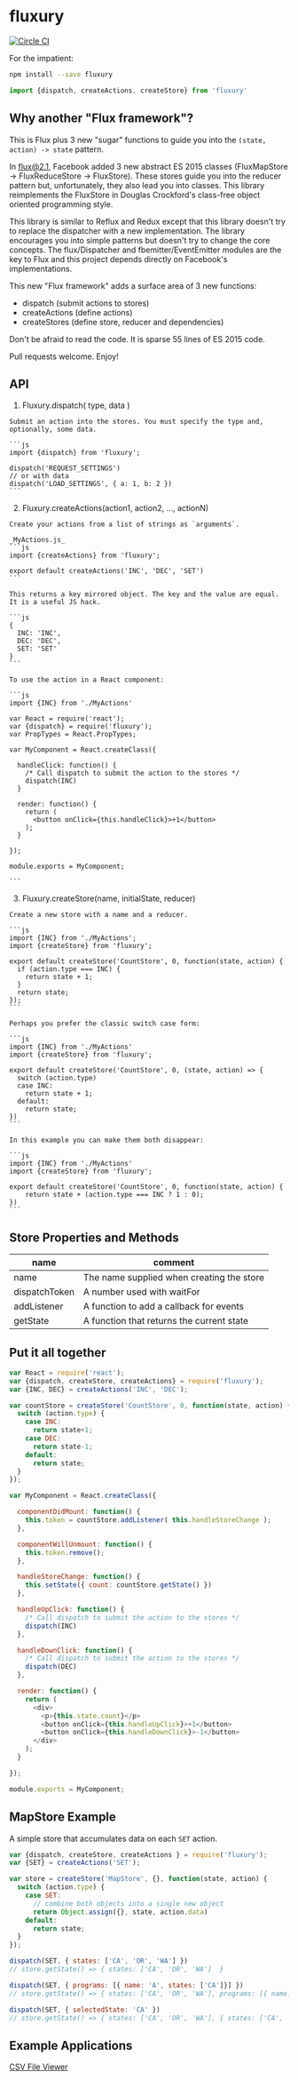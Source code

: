 # fluxury

[![Circle CI](https://circleci.com/gh/fluxury/fluxury/tree/master.svg?style=svg)](https://circleci.com/gh/fluxury/fluxury/tree/master)

For the impatient:

```sh
npm install --save fluxury
```

```js
import {dispatch, createActions, createStore} from 'fluxury'
```

## Why another "Flux framework"?

This is Flux plus 3 new "sugar" functions to guide you into the `(state, action) -> state` pattern.

In flux@2.1, Facebook added 3 new abstract ES 2015 classes (FluxMapStore -> FluxReduceStore -> FluxStore). These stores guide you into the reducer pattern but, unfortunately, they also lead you into classes. This library reimplements the FluxStore in Douglas Crockford's class-free object oriented programming style.

This library is similar to Reflux and Redux except that this library doesn't try to replace the dispatcher with a new implementation. The library encourages you into simple patterns but doesn't try to change the core concepts. The flux/Dispatcher and fbemitter/EventEmitter modules are the key to Flux and this project depends directly on Facebook's implementations.  

This new "Flux framework" adds a surface area of 3 new functions:

  - dispatch (submit actions to stores)
  - createActions (define actions)
  - createStores (define store, reducer and dependencies)

Don't be afraid to read the code. It is sparse 55 lines of ES 2015 code.

Pull requests welcome. Enjoy!

## API

  1. Fluxury.dispatch( type, data )

    Submit an action into the stores. You must specify the type and, optionally, some data.

    ```js
    import {dispatch} from 'fluxury';

    dispatch('REQUEST_SETTINGS')
    // or with data
    dispatch('LOAD_SETTINGS', { a: 1, b: 2 })
    ```

  2. Fluxury.createActions(action1, action2, ..., actionN)

    Create your actions from a list of strings as `arguments`.

    _MyActions.js_
    ```js
    import {createActions} from 'fluxury';

    export default createActions('INC', 'DEC', 'SET')
    ```

    This returns a key mirrored object. The key and the value are equal. It is a useful JS hack.

    ```js
    {
      INC: 'INC',
      DEC: 'DEC',
      SET: 'SET'
    }
    ```

    To use the action in a React component:

    ```js
    import {INC} from './MyActions'

    var React = require('react');
    var {dispatch} = require('fluxury');
    var PropTypes = React.PropTypes;

    var MyComponent = React.createClass({

      handleClick: function() {
        /* Call dispatch to submit the action to the stores */
        dispatch(INC)
      }

      render: function() {
        return (
          <button onClick={this.handleClick}>+1</button>
        );
      }

    });

    module.exports = MyComponent;

    ```

  3. Fluxury.createStore(name, initialState, reducer)

    Create a new store with a name and a reducer.

    ```js
    import {INC} from './MyActions';
    import {createStore} from 'fluxury';

    export default createStore('CountStore', 0, function(state, action) {
      if (action.type === INC) {
        return state + 1;
      }
      return state;
    });
    ```

    Perhaps you prefer the classic switch case form:

    ```js
    import {INC} from './MyActions'
    import {createStore} from 'fluxury';

    export default createStore('CountStore', 0, (state, action) => {
      switch (action.type)
      case INC:
        return state + 1;
      default:
        return state;
    })
    ```

    In this example you can make them both disappear:

    ```js
    import {INC} from './MyActions'
    import {createStore} from 'fluxury';

    export default createStore('CountStore', 0, function(state, action) {
        return state + (action.type === INC ? 1 : 0);
    })
    ```

## Store Properties and Methods

|name|comment|
|---------|------|
| name | The name supplied when creating the store |
| dispatchToken | A number used with waitFor |
| addListener | A function to add a callback for events |
| getState | A function that returns the current state |


## Put it all together

```js
var React = require('react');
var {dispatch, createStore, createActions} = require('fluxury');
var {INC, DEC} = createActions('INC', 'DEC');

var countStore = createStore('CountStore', 0, function(state, action) {
  switch (action.type) {
    case INC:
      return state+1;
    case DEC:
      return state-1;
    default:
      return state;
  }
});

var MyComponent = React.createClass({

  componentDidMount: function() {
    this.token = countStore.addListener( this.handleStoreChange );
  },

  componentWillUnmount: function() {
    this.token.remove();
  },

  handleStoreChange: function() {
    this.setState({ count: countStore.getState() })
  },

  handleUpClick: function() {
    /* Call dispatch to submit the action to the stores */
    dispatch(INC)
  },

  handleDownClick: function() {
    /* Call dispatch to submit the action to the stores */
    dispatch(DEC)
  },

  render: function() {
    return (
      <div>
        <p>{this.state.count}</p>
        <button onClick={this.handleUpClick}>+1</button>
        <button onClick={this.handleDownClick}>-1</button>
      </div>
    );
  }

});

module.exports = MyComponent;

```

## MapStore Example

A simple store that accumulates  data on each `SET` action.

```js
var {dispatch, createStore, createActions } = require('fluxury');
var {SET} = createActions('SET');

var store = createStore('MapStore', {}, function(state, action) {
  switch (action.type) {
    case SET:
      // combine both objects into a single new object
      return Object.assign({}, state, action.data)
    default:
      return state;
  }
});

dispatch(SET, { states: ['CA', 'OR', 'WA'] })
// store.getState() => { states: ['CA', 'OR', 'WA']  }

dispatch(SET, { programs: [{ name: 'A', states: ['CA']}] })
// store.getState() => { states: ['CA', 'OR', 'WA'], programs: [{ name: 'A', states: ['CA']}] }

dispatch(SET, { selectedState: 'CA' })
// store.getState() => { states: ['CA', 'OR', 'WA'], { states: ['CA', 'OR', 'WA'], programs: [{ name: 'A', states: ['CA']}] }, selectedState: 'CA' }
```

## Example Applications

[CSV File Viewer](https://github.com/petermoresi/react-csv-file-viewer)
